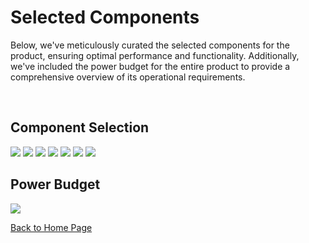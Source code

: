 # Selected Components
Below, we've meticulously curated the selected components for the product, ensuring optimal performance and functionality. Additionally, we've included the power budget for the entire product to provide a comprehensive overview of its operational requirements.

<br>

## Component Selection

![](Pictures/VR.png)
![](Pictures/TempSens.png)
![](Pictures/HS.png)
![](Pictures/HS2.png)
![](Pictures/Motor.png)
![](Pictures/Motor2.png)
![](Pictures/Motor3.png)

## Power Budget

![](Pictures/PB.png)


[Back to Home Page](/index.md)
